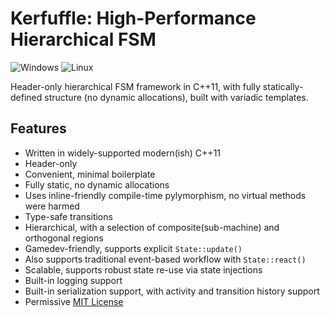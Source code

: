 # Kerfuffle: High-Performance Hierarchical FSM

![Windows](https://github.com/chfanghr/kerfuffle/workflows/Windows/badge.svg)
![Linux](https://github.com/chfanghr/kerfuffle/workflows/Linux/badge.svg)

Header-only hierarchical FSM framework in C++11, 
with fully statically-defined structure 
(no dynamic allocations), built with variadic templates.

## Features
* Written in widely-supported modern(ish) C++11
* Header-only
* Convenient, minimal boilerplate
* Fully static, no dynamic allocations
* Uses inline-friendly compile-time pylymorphism, no virtual methods were harmed
* Type-safe transitions
* Hierarchical, with a selection of composite(sub-machine) and orthogonal regions
* Gamedev-friendly, supports explicit `State::update()`
* Also supports traditional event-based workflow with `State::react()`
* Scalable, supports robust state re-use via state injections
* Built-in logging support
* Built-in serialization support, with activity and transition history support
* Permissive [MIT License](LICENSE)